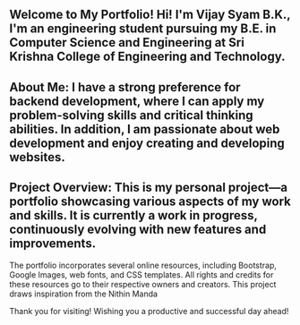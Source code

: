 Welcome to My Portfolio!
Hi! I'm Vijay Syam B.K.,
I'm an engineering student pursuing my B.E. in Computer Science and Engineering at Sri Krishna College of Engineering and Technology.
-------------------------------------------------------------------------------------------------------------------------------------------------------------------------------------------------------------------------------
About Me:
I have a strong preference for backend development, where I can apply my problem-solving skills and critical thinking abilities. In addition, I am passionate about web development and enjoy creating and developing websites.
-------------------------------------------------------------------------------------------------------------------------------------------------------------------------------------------------------------------------------
Project Overview:
This is my personal project—a portfolio showcasing various aspects of my work and skills. It is currently a work in progress, continuously evolving with new features and improvements.
-------------------------------------------------------------------------------------------------------------------------------------------------------------------------------------------------------------------------------
The portfolio incorporates several online resources, including Bootstrap, Google Images, web fonts, and CSS templates. All rights and credits for these resources go to their respective owners and creators.
This project draws inspiration from the Nithin Manda


Thank you for visiting!
Wishing you a productive and successful day ahead!
